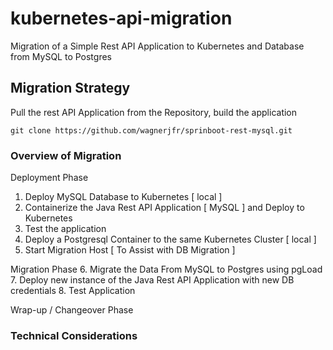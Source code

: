 # kubernetes-api-migration
Migration of a Simple Rest API Application to Kubernetes and Database from MySQL to Postgres

## Migration Strategy
Pull the rest API Application from the Repository, build the application
``` 
git clone https://github.com/wagnerjfr/sprinboot-rest-mysql.git
```

### Overview of Migration
Deployment Phase
1. Deploy MySQL Database to Kubernetes [ local ]
2. Containerize the Java Rest API Application [ MySQL ] and Deploy to Kubernetes
3. Test the application
4. Deploy a Postgresql Container to the same Kubernetes Cluster [ local ]
5. Start Migration Host [ To Assist with DB Migration ]

Migration Phase
6. Migrate the Data From MySQL to Postgres using pgLoad
7. Deploy new instance of the Java Rest API Application with new DB credentials
8. Test Application

Wrap-up / Changeover Phase

### Technical Considerations 
